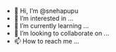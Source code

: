 - 👋 Hi, I’m @snehapupu
- 👀 I’m interested in ...
- 🌱 I’m currently learning ...
- 💞️ I’m looking to collaborate on ...
- 📫 How to reach me ...

<!---
snehapupu/snehapupu is a ✨ special ✨ repository because its `README.md` (this file) appears on your GitHub profile.
You can click the Preview link to take a look at your changes.
--->
